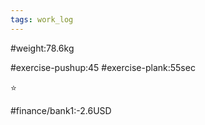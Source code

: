 ```yaml
---
tags: work_log
---
```


#weight:78.6kg

#exercise-pushup:45
#exercise-plank:55sec


⭐

#finance/bank1:-2.6USD

